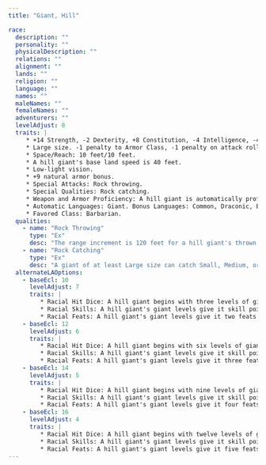 ```yaml
---
title: "Giant, Hill"

race:
  description: ""
  personality: ""
  physicalDescription: ""
  relations: ""
  alignment: ""
  lands: ""
  religion: ""
  language: ""
  names: ""
  maleNames: ""
  femaleNames: ""
  adventurers: ""
  levelAdjust: 8
  traits: |
     * +14 Strength, -2 Dexterity, +8 Constitution, -4 Intelligence, -4 Charisma.
     * Large size. -1 penalty to Armor Class, -1 penalty on attack rolls, -4 penalty on {% skill_link hide %} checks, +4 bonus on grapple checks, lifting and carrying limits double those of Medium characters.
     * Space/Reach: 10 feet/10 feet.
     * A hill giant's base land speed is 40 feet.
     * Low-light vision.
     * +9 natural armor bonus.
     * Special Attacks: Rock throwing.
     * Special Qualities: Rock catching.
     * Weapon and Armor Proficiency: A hill giant is automatically proficient with simple weapons, martial weapons, light and medium armor, and shields.
     * Automatic Languages: Giant. Bonus Languages: Common, Draconic, Elven, Goblin, Orc.
     * Favored Class: Barbarian.
  qualities:
    - name: "Rock Throwing"
      type: "Ex"
      desc: "The range increment is 120 feet for a hill giant's thrown rocks."
    - name: "Rock Catching"
      type: "Ex"
      desc: "A giant of at least Large size can catch Small, Medium, or Large rocks (or projectiles of similar shape)."
  alternateLAOptions:
    - baseEcl: 10
      levelAdjust: 7
      traits: |
         * Racial Hit Dice: A hill giant begins with three levels of giant, which provide {% die_roll 3 8 0 %} Hit Dice, a base attack bonus of +2, and base saving throw bonuses of Fort +3, Ref +1, and Will +1.
         * Racial Skills: A hill giant's giant levels give it skill points equal to 6 * (2 + Int modifier). Its class skills are {% skill_link climb %}, {% skill_link jump %}, {% skill_link listen %}, and {% skill_link spot %}.
         * Racial Feats: A hill giant's giant levels give it two feats.
    - baseEcl: 12
      levelAdjust: 6
      traits: |
         * Racial Hit Dice: A hill giant begins with six levels of giant, which provide {% die_roll 6 8 0 %} Hit Dice, a base attack bonus of +4, and base saving throw bonuses of Fort +5, Ref +2, and Will +2.
         * Racial Skills: A hill giant's giant levels give it skill points equal to 9 * (2 + Int modifier). Its class skills are {% skill_link climb %}, {% skill_link jump %}, {% skill_link listen %}, and {% skill_link spot %}.
         * Racial Feats: A hill giant's giant levels give it three feats.
    - baseEcl: 14
      levelAdjust: 5
      traits: |
         * Racial Hit Dice: A hill giant begins with nine levels of giant, which provide {% die_roll 9 8 0 %} Hit Dice, a base attack bonus of +6, and base saving throw bonuses of Fort +6, Ref +3, and Will +3.
         * Racial Skills: A hill giant's giant levels give it skill points equal to 12 * (2 + Int modifier). Its class skills are {% skill_link climb %}, {% skill_link jump %}, {% skill_link listen %}, and {% skill_link spot %}.
         * Racial Feats: A hill giant's giant levels give it four feats.
    - baseEcl: 16
      levelAdjust: 4
      traits: |
         * Racial Hit Dice: A hill giant begins with twelve levels of giant, which provide {% die_roll 12 8 0 %} Hit Dice, a base attack bonus of +8, and base saving throw bonuses of Fort +8, Ref +4, and Will +4.
         * Racial Skills: A hill giant's giant levels give it skill points equal to 15 * (2 + Int modifier). Its class skills are {% skill_link climb %}, {% skill_link jump %}, {% skill_link listen %}, and {% skill_link spot %}.
         * Racial Feats: A hill giant's giant levels give it five feats.
---
```

